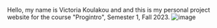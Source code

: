 
Hello, my name is Victoria Koulakou and and this is my personal project website for the course "Progintro", Semester 1, Fall 2023.
![image](https://github.com/victoriakoulakou/victoriakoulakou.github.io/assets/146822882/327444a5-15a2-4937-9b02-84dbde84ed45)

                      
                    
                        
